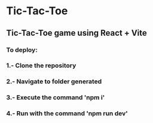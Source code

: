 # Tic-Tac-Toe

## Tic-Tac-Toe game using React + Vite

### To deploy: 
### 1.- Clone the repository
### 2.- Navigate to folder generated
### 3.- Execute the command 'npm i'
### 4.- Run with the command 'npm run dev'
